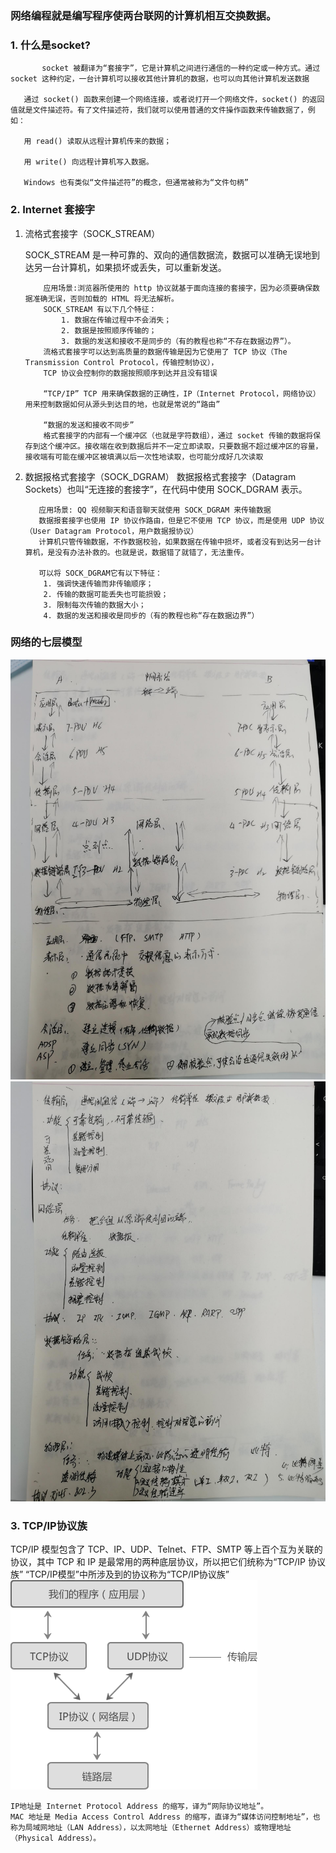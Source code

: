 ### 网络编程就是编写程序使两台联网的计算机相互交换数据。

### 1. 什么是socket?
```text
       socket 被翻译为“套接字”，它是计算机之间进行通信的一种约定或一种方式。通过 socket 这种约定，一台计算机可以接收其他计算机的数据，也可以向其他计算机发送数据
   
   通过 socket() 函数来创建一个网络连接，或者说打开一个网络文件，socket() 的返回值就是文件描述符。有了文件描述符，我们就可以使用普通的文件操作函数来传输数据了，例如：
   
   用 read() 读取从远程计算机传来的数据；
   
   用 write() 向远程计算机写入数据。

   Windows 也有类似“文件描述符”的概念，但通常被称为“文件句柄”
```


### 2. Internet 套接字

1. 流格式套接字（SOCK_STREAM）
    
    SOCK_STREAM 是一种可靠的、双向的通信数据流，数据可以准确无误地到达另一台计算机，如果损坏或丢失，可以重新发送。
    ```text
        应用场景:浏览器所使用的 http 协议就基于面向连接的套接字，因为必须要确保数据准确无误，否则加载的 HTML 将无法解析。
        SOCK_STREAM 有以下几个特征：
            1. 数据在传输过程中不会消失；
            2. 数据是按照顺序传输的；
            3. 数据的发送和接收不是同步的（有的教程也称“不存在数据边界”）。
        流格式套接字可以达到高质量的数据传输是因为它使用了 TCP 协议（The Transmission Control Protocol，传输控制协议），
        TCP 协议会控制你的数据按照顺序到达并且没有错误
        
        “TCP/IP” TCP 用来确保数据的正确性，IP（Internet Protocol，网络协议）用来控制数据如何从源头到达目的地，也就是常说的“路由”
        
        “数据的发送和接收不同步”
        格式套接字的内部有一个缓冲区（也就是字符数组），通过 socket 传输的数据将保存到这个缓冲区。接收端在收到数据后并不一定立即读取，只要数据不超过缓冲区的容量，接收端有可能在缓冲区被填满以后一次性地读取，也可能分成好几次读取
    ```
2. 数据报格式套接字（SOCK_DGRAM）
    数据报格式套接字（Datagram Sockets）也叫“无连接的套接字”，在代码中使用 SOCK_DGRAM 表示。
    ```text
       应用场景: QQ 视频聊天和语音聊天就使用 SOCK_DGRAM 来传输数据
       数据报套接字也使用 IP 协议作路由，但是它不使用 TCP 协议，而是使用 UDP 协议（User Datagram Protocol，用户数据报协议）
       计算机只管传输数据，不作数据校验，如果数据在传输中损坏，或者没有到达另一台计算机，是没有办法补救的。也就是说，数据错了就错了，无法重传。
   
       可以将 SOCK_DGRAM它有以下特征：
        1. 强调快速传输而非传输顺序；
        2. 传输的数据可能丢失也可能损毁；
        3. 限制每次传输的数据大小；
        4. 数据的发送和接收是同步的（有的教程也称“存在数据边界”）
    ```

### 网络的七层模型
   ![](网络七层模型及其每一层的功能介绍1.jpg)
   ![](网络七层模型及其每一层的功能介绍2.jpg)
   
   
### 3. TCP/IP协议族
  TCP/IP 模型包含了 TCP、IP、UDP、Telnet、FTP、SMTP 等上百个互为关联的协议，其中 TCP 和 IP 是最常用的两种底层协议，所以把它们统称为“TCP/IP 协议族”
  “TCP/IP模型”中所涉及到的协议称为“TCP/IP协议族”
  ![](协议图示.gif)
  
    IP地址是 Internet Protocol Address 的缩写，译为“网际协议地址”。
    MAC 地址是 Media Access Control Address 的缩写，直译为“媒体访问控制地址”，也称为局域网地址（LAN Address），以太网地址（Ethernet Address）或物理地址（Physical Address）。
      
